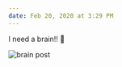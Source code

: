 ```yaml
---
date: Feb 20, 2020 at 3:29 PM
---
```


I need a brain!! 🧠

![brain post](https://kjaymiller.s3-us-west-2.amazonaws.com/images/NeedABrain.jpeg)
